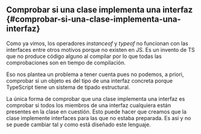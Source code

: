 ## Comprobar si una clase implementa una interfaz {#comprobar-si-una-clase-implementa-una-interfaz}

Como ya vimos, los operadores _instanceof_ y _typeof_ no funcionan con las interfaces entre otros motivos porque no existen en JS. Es un invento de TS que no produce código alguno al compilar por lo que todas las comprobaciones son en tiempo de compilación.

Eso nos plantea un problema a tener cuenta pues no podemos, a priori, comprobar si un objeto es del tipo de una interfaz concreta porque TypeScript tiene un sistema de tipado estructural.

La única forma de comprobar que una clase implementa una interfaz es comprobar si todos los miembros de una interfaz cualquiera están presentes en la clase en cuestión. Esto puede hacer que creamos que la clase implemente interfaces para las que no estaba preparada. Es así y no se puede cambiar tal y como está diseñado este lenguaje.